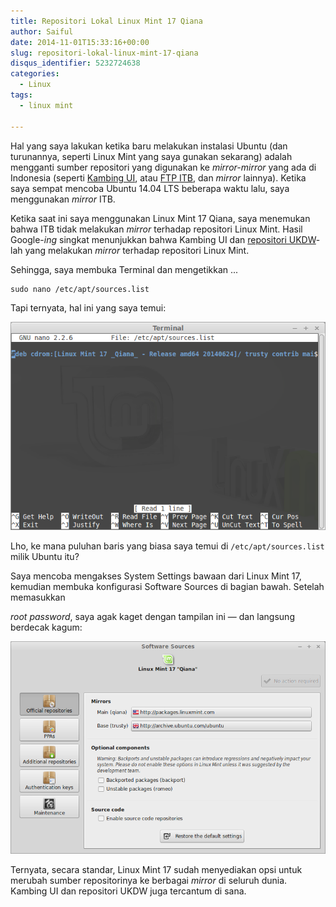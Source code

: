 ```yaml
---
title: Repositori Lokal Linux Mint 17 Qiana
author: Saiful
date: 2014-11-01T15:33:16+00:00
slug: repositori-lokal-linux-mint-17-qiana
disqus_identifier: 5232724638
categories:
  - Linux
tags:
  - linux mint

---
```

Hal yang saya lakukan ketika baru melakukan instalasi Ubuntu (dan turunannya, seperti Linux Mint yang saya gunakan sekarang) adalah mengganti sumber repositori yang digunakan ke _mirror-mirror_ yang ada di Indonesia (seperti [Kambing UI][1], atau [FTP ITB][2], dan _mirror_ lainnya). Ketika saya sempat mencoba Ubuntu 14.04 LTS beberapa waktu lalu, saya menggunakan _mirror_ ITB.

Ketika saat ini saya menggunakan Linux Mint 17 Qiana, saya menemukan bahwa ITB tidak melakukan _mirror_ terhadap repositori Linux Mint. Hasil Google-_ing_ singkat menunjukkan bahwa Kambing UI dan [repositori UKDW][3]-lah yang melakukan _mirror_ terhadap repositori Linux Mint.

Sehingga, saya membuka Terminal dan mengetikkan ...

```
sudo nano /etc/apt/sources.list
```

Tapi ternyata, hal ini yang saya temui:

![](repo-lokal-1.png)

Lho, ke mana puluhan baris yang biasa saya temui di `/etc/apt/sources.list` milik Ubuntu itu?

<!--more-->Saya mencoba mengakses System Settings bawaan dari Linux Mint 17, kemudian membuka konfigurasi Software Sources di bagian bawah. Setelah memasukkan
_root password_, saya agak kaget dengan tampilan ini — dan langsung berdecak kagum:

![](repo-lokal-2.png)

Ternyata, secara standar, Linux Mint 17 sudah menyediakan opsi untuk merubah sumber repositorinya ke berbagai _mirror_ di seluruh dunia. Kambing UI dan repositori UKDW juga tercantum di sana.

 [1]: http://kambing.ui.ac.id/
 [2]: ftp://ftp.itb.ac.id/pub/
 [3]: http://repo.ukdw.ac.id/
